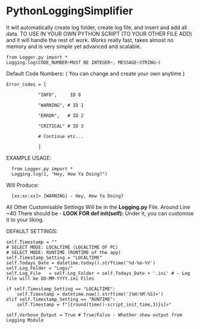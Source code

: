 # PythonLoggingSimplifier
It will automatically create log folder, create log file, and insert and add all data. 
TO USE IN YOUR OWN PYTHON SCRIPT (TO YOUR OTHER FILE ADD)
and it will handle the rest of work. Works really fast,
takes almost no memory and is very simple yet advanced and scalable.

    from Logger.py import *
    Logging.log(CODE_NUMBER~MUST BE INTEGER~, MESSAGE~STRING~) 

Default Code Numbers:
( You can change and create your own anytime )
                
    Error_Codes = [
                
                "INFO",     ID 0

                "WARNING", # ID 1
                
                "ERROR",   # ID 2
                
                "CRITICAL" # ID 3
                
                # Continue etc...
                
                ]


EXAMPLE USAGE:

      from Logger.py import *
      Logging.log(1, "Hey, How Ya Doing?") 
      

Will Produce:

      [xx:xx:xx]> [WARNING] - Hey, How Ya Doing?
      
All Other Customisable Settings Will be in the **Logging.py** File.
Around Line ~40 There should be - **LOOK FOR def __init__(self):** 
Under it, you can customise it to your liking.



DEFAULT SETTINGS:

    self.Timestamp = ""
    # SELECT MODE: LOCALTIME (LOCALTIME OF PC)
    # SELECT MODE: RUNTIME (RUNTIME of the app)
    self.Timestamp_Setting = "LOCALTIME"
    self.Todays_Date = datetime.today().strftime('%d-%m-%Y')
    self.Log_Folder = "Logs/"
    self.Log_File   = self.Log_Folder + self.Todays_Date + '.ini' # - Log file will be DD-MM-YYYY.ini Files 

    if self.Timestamp_Setting == "LOCALTIME":
        self.Timestamp = datetime.now().strftime('[%H:%M:%S]>')
    elif self.Timestamp_Setting == "RUNTIME":
        self.Timestamp = f"[{round(time()-script_init_time,3)}s]>"

    self.Verbose_Output = True # True/False - Whether show output from Logging Module
